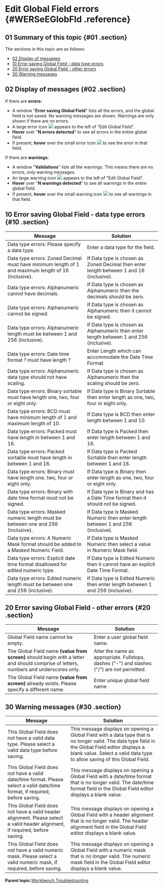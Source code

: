 # Edit Global Field errors {#WERSeEGlobFld .reference}

## 01 Summary of this topic {#01 .section}

The sections in this topic are as follows:

-   [02 Display of messages](WERSeEGlobFld.md#02)
-   [10 Error saving Global Field - data type errors](WERSeEGlobFld.md#10)
-   [20 Error saving Global Field - other errors](WERSeEGlobFld.md#20)
-   [30 Warning messages](WERSeEGlobFld.md#30)

## 02 Display of messages {#02 .section}

If there are **errors**:

-   A window "**Error saving Global Field**" lists all the errors, and the global field is not saved. No warning messages are shown. Warnings are only shown if there are no errors.
-   A large error icon ![](images/Icon_Error_Large_01.gif) appears to the left of "Edit Global Field".
-   **Hover** over "**N errors detected**" to see all errors in the entire global field.
-   If present, **hover** over the small error icon ![](images/Icon_Error_Field_01.gif) to see the error in that field.

If there are **warnings**:

-   A window "**Validations**" lists all the warnings. This means there are no errors, only warning messages.
-   An large warning icon ![](images/Icon_Warning_Large_01.gif) appears to the left of "Edit Global Field".
-   **Hover** over "**N warnings detected**" to see all warnings in the entire global field.
-   If present, **hover** over the small warning icon ![](images/Icon_Warning_Field_01.gif) to see all warnings in that field.

## 10 Error saving Global Field - data type errors {#10 .section}

|Message|Solution|
|-------|--------|
|Data type errors: Please specify a data type.|Enter a data type for the field.|
|Data type errors: Zoned Decimal must have minimum length of 1 and maximum length of 16 \(inclusive\).|If Data type is chosen as Zoned Decimal then enter length between 1 and 16 \(inclusive\).|
|Data type errors: Alphanumeric cannot have decimals.|If Data type is chosen as Alphanumeric then the decimals should be zero.|
|Data type errors: Alphanumeric cannot be signed.|If Data type is chosen as Alphanumeric then it cannot be signed.|
|Data type errors: Alphanumeric length must be between 1 and 256 \(inclusive\).|If Data type is chosen as Alphanumeric then enter length between 1 and 256 \(inclusive\).|
|Data type errors: Date time format ? must have length ?|Enter Length which can accommodate the Date Time Format.|
|Data type errors: Alphanumeric data type should not have scaling.|If Data type is chosen as Alphanumeric then the scaling should be zero.|
|Data type errors: Binary sortable must have length one, two, four or eight only.|If Data type is Binary Sortable then enter length as one, two, four or eight only.|
|Data type errors: BCD must have minimum length of 1 and maximum length of 10.|If Data type is BCD then enter length between 1 and 10.|
|Data type errors: Packed must have length in between 1 and 16.|If Data type is Packed then enter length between 1 and 16.|
|Data type errors: Packed sortable must have length in between 1 and 16.|If Data type is Packed Sortable then enter length between 1 and 16.|
|Data type errors: Binary must have length one, two, four or eight only.|If Data type is Binary then enter length as one, two, four or eight only.|
|Data type errors: Binary with date time format must not be signed.|If Data type is Binary and has a Date Time format then it should not be signed.|
|Data type errors: Masked numeric length must be between one and 256 \(inclusive\).|If Data type is Masked Numeric then enter length between 1 and 256 \(inclusive\).|
|Data type errors: A Numeric Mask format should be added to a Masked Numeric Field.|If Data type is Masked Numeric then select a value in Numeric Mask field.|
|Data type errors: Explicit date time format disallowed for edited numeric type.|If Data type is Edited Numeric then it cannot have an explicit Date Time Format.|
|Data type errors: Edited numeric length must be between one and 256 \(inclusive\).|If Data type is Edited Numeric then enter length between 1 and 256 \(inclusive\).|

## 20 Error saving Global Field - other errors {#20 .section}

|Message|Solution|
|-------|--------|
|Global Field name cannot be empty.|Enter a user global field name.|
|The Global Field name **\(value from screen\)** should begin with a letter and should comprise of letters, numbers and underscores only.|Alter the name as appropriate. Fullstops, dashes \("-"\) and slashes \("/"\) are not permitted.|
|The Global Field name **\(value from screen\)** already exists. Please specify a different name.|Enter unique global field name|

## 30 Warning messages {#30 .section}

|Message|Solution|
|-------|--------|
|This Global Field does not have a valid data type. Please select a valid data type before saving.|This message displays on opening a Global Field with a data type that is no longer valid. The data type field in the Global Field editor displays a blank value. Select a valid data type to allow saving of this Global Field.|
|This Global Field does not have a valid date/time format. Please select a valid date/time format, if required, before saving.|This message displays on opening a Global Field with a date/time format that is no longer valid. The date/time format field in the Global Field editor displays a blank value.|
|This Global Field does not have a valid header alignment. Please select a valid header alignment, if required, before saving.|This message displays on opening a Global Field with a header alignment that is no longer valid. The header alignment field in the Global Field editor displays a blank value.|
|This Global Field does not have a valid numeric mask. Please select a valid numeric mask, if required, before saving.|This message displays on opening a Global Field with a numeric mask that is no longer valid. The numeric mask field in the Global Field editor displays a blank value.|

**Parent topic:**[Workbench Troubleshooting](../html/AAR950WETr.md)

